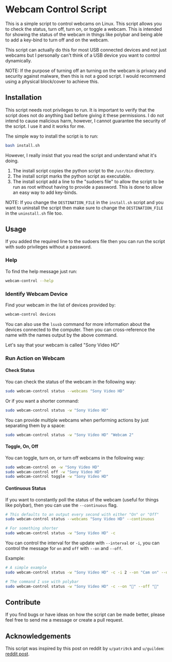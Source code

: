 # Webcam Control Script

This is a simple script to control webcams on Linux. This script allows you to
check the status, turn off, turn on, or toggle a webcam. This is intended for
showing the status of the webcam in things like polybar and being able to add a
key-bind to turn off and on the webcam.

This script can actually do this for most USB connected devices and not just
webcams but I personally can't think of a USB device you want to control
dynamically.

NOTE: If the purpose of turning off an turning on the webcam is privacy and
security against malware, then this is not a good script. I would recommend
using a physical block/cover to achieve this.

## Installation

This script needs root privileges to run. It is important to verify that the
script does not do anything bad before giving it these permissions. I do not
intend to cause malicious harm, however, I cannot guarantee the security of the
script. I use it and it works for me.

The simple way to install the script is to run:

```bash
bash install.sh
```

However, I really insist that you read the script and understand what it's
doing. 

1. The install script copies the python script to the `/usr/bin` directory.
2. The install script marks the python script as executable.
3. The install script add a line to the "sudoers file" to allow the script to be
   run as root without having to provide a password. This is done to allow an
   easy way to add key-binds.

NOTE: If you change the `DESTINATION_FILE` in the `install.sh` script and you
want to uninstall the script then make sure to change the `DESTINATION_FILE` in
the `uninstall.sh` file too.

## Usage

If you added the required line to the sudoers file then you can run the script
with sudo privileges without a password.

### Help

To find the help message just run:

```bash
webcam-control --help
```

### Identify Webcam Device

Find your webcam in the list of devices provided by:

```bash
webcam-control devices
```

You can also use the `lsusb` command for more information about the devices
connected to the computer. Then you can cross-reference the name with the names
output by the above command.

Let's say that your webcam is called "Sony Video HD"

### Run Action on Webcam 

#### Check Status

You can check the status of the webcam in the following way:

```bash
sudo webcam-control status --webcams "Sony Video HD"
```

Or if you want a shorter command:

```bash
sudo webcam-control status -w "Sony Video HD" 
```

You can provide multiple webcams when performing actions by just separating them
by a space:

```bash
sudo webcam-control status -w "Sony Video HD" "Webcam 2"
```

#### Toggle, On, Off

You can toggle, turn on, or turn off webcams in the following way:

```bash
sudo webcam-control on -w "Sony Video HD"
sudo webcam-control off -w "Sony Video HD"
sudo webcam-control toggle -w "Sony Video HD"
```

#### Continuous Status

If you want to constantly poll the status of the webcam (useful for things like
polybar), then you can use the `--continuous` flag.

```bash
# This defaults to an output every second with either "On" or "Off"
sudo webcam-control status --webcams "Sony Video HD" --continuous

# For something shorter
sudo webcam-control status -w "Sony Video HD" -c
```

You can control the interval for the update with `--interval`  or `-i`, you can
control the message for `on` and `off` with `--on` and `--off`.

Example:

```bash
# A simple example
sudo webcam-control status -w "Sony Video HD" -c -i 2 --on "Cam on" --off "Cam off"

# The command I use with polybar
sudo webcam-control status -w "Sony Video HD" -c --on "󰄀" --off "󰗟"
```

## Contribute

If you find bugs or have ideas on how the script can be made better, please feel
free to send me a message or create a pull request.

## Acknowledgements

This script was inspired by this post on reddit by `u/patri9ck` and `u/guildem`:
[reddit post](https://www.reddit.com/r/archlinux/comments/mfp0ve/command_line_utility_for_managing_my_webcam/).
